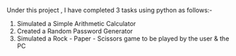 Under this project , I have completed 3 tasks using python as follows:-
1) Simulated a Simple Arithmetic Calculator
2) Created a Random Password Generator
3) Simulated a Rock - Paper - Scissors game to be played by the user & the PC
